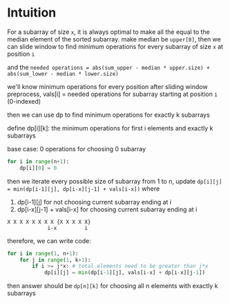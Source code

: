 # Intuition

For a subarray of size `x`, it is always optimal to make all the equal to the median element of the sorted subarray.
make median be `upper[0]`, then we can slide window to find minimum operations for every subarray of size `x` at position `i`
    
and the `needed operations = abs(sum_upper - median * upper.size) + abs(sum_lower - median * lower.size)`

we'll know minimum operations for every position after sliding window preprocess, vals[i] = needed operations for subarray starting at position `i` (0-indexed)

then we can use dp to find minimum operations for exactly k subarrays

define dp[i][k]: the minimum operations for first i elements and exactly k subarrays
    
base case: 0 operations for choosing 0 subarray

```py
for i in range(n+1):
    dp[i][0] = 0
```

then we iterate every possible size of subarray from 1 to n, update `dp[i][j] = min(dp[i-1][j], dp[i-x][j-1] + vals[i-x])` where
1. dp[i-1][j] for not choosing current subarray ending at i
2. dp[i-x][j-1] + vals[i-x] for choosing current subarray ending at i

```
X X X X X X X X {X X X X X}
             i-x         i
```

therefore, we can write code:

```py
for i in range(1, n+1): 
    for j in range(1, k+1): 
        if i >= j*x: # total elements need to be greater than j*x
            dp[i][j] = min(dp[i-1][j], vals[i-x] + dp[i-x][j-1])
```

then answer should be `dp[n][k]` for choosing all n elements with exactly k subarrays